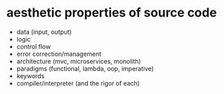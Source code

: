 # aesthetic properties of source code

- data (input, output)
- logic
- control flow
- error correction/management
- architecture (mvc, microservices, monolith)
- paradigms (functional, lambda, oop, imperative)
- keywords
- compiler/interpreter (and the rigor of each)
